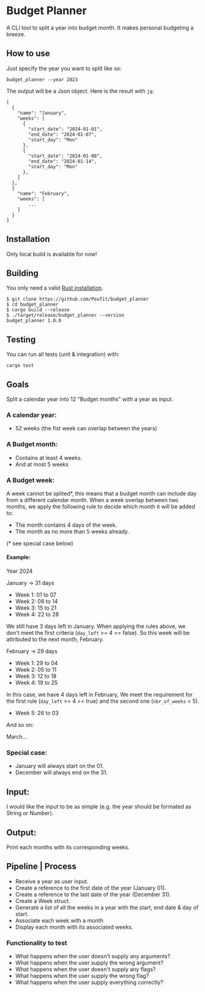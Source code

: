 # Budget Planner

A CLI tool to split a year into budget month. It makes personal budgeting a breeze.

## How to use

Just specify the year you want to split like so:
```
budget_planner --year 2023
```

The output will be a Json object. Here is the result with `jq`:
```
[
  {
    "name": "January",
    "weeks": [
      {
        "start_date": "2024-01-01",
        "end_date": "2024-01-07",
        "start_day": "Mon"
      },
      {
        "start_date": "2024-01-08",
        "end_date": "2024-01-14",
        "start_day": "Mon"
      },
    ]
  },
  {
    "name": "February",
    "weeks": [
        ...
    ]
  }
]
```

## Installation

Only local build is available for now!

## Building

You only need a valid [Rust installation](https://www.rust-lang.org/tools/install).
```
$ git clone https://github.com/PeuTit/budget_planner
$ cd budget_planner
$ cargo build --release
$ ./target/release/budget_planner --version
budget_planner 1.0.0
```

## Testing

You can run all tests (unit & integration) with:

```
cargo test
```

## Goals
Split a calendar year into 12 "Budget months" with a year as input.

### A calendar year:
- 52 weeks (the fist week can overlap between the years)

### A Budget month:
- Contains at least 4 weeks.
- And at most 5 weeks

### A Budget week:
A week cannot be splited*, this means that a budget month can include day from a different calendar month.
When a week overlap between two months, we apply the following rule to decide which month it will be added to:
- The month contains 4 days of the week.
- The month as no more than 5 weeks already.

(* see special case below)

#### Example:
Year 2024

January -> 31 days
* Week 1: 01 to 07
* Week 2: 08 to 14
* Week 3: 15 to 21
* Week 4: 22 to 28

We still have 3 days left in January. When applying the rules above, we don't meet the first criteria (`day_left` >= 4 == false).
So this week will be attributed to the next month, February.

February -> 29 days
* Week 1: 29 to 04
* Week 2: 05 to 11
* Week 3: 12 to 18
* Week 4: 19 to 25

In this case, we have 4 days left in February,
We meet the requirement for the first rule (`day_left` >= 4 == true) and the second one (`nbr_of_weeks` < 5).

* Week 5: 26 to 03

And so on:

March...

### Special case:
- January will always start on the 01.
- December will always end on the 31.

## Input:
I would like the input to be as simple (e.g. the year should be formated as String or Number).

## Output:
Print each months with its corresponding weeks.

## Pipeline | Process
- Receive a year as user input.
- Create a reference to the first date of the year (January 01).
- Create a reference to the last date of the year (December 31).
- Create a Week struct.
- Generate a list of all the weeks in a year with the start, end date & day of start.
- Associate each week with a month
- Display each month with its associated weeks.

### Functionality to test

- What happens when the user doesn't supply any arguments?
- What happens when the user supply the wrong argument?
- What happens when the user doesn't supply any flags?
- What happens when the user supply the wrong flag?
- What happens when the user supply everything correctly?
